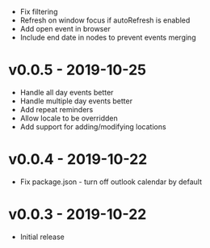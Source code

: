 - Fix filtering
- Refresh on window focus if autoRefresh is enabled
- Add open event in browser
- Include end date in nodes to prevent events merging

# v0.0.5 - 2019-10-25
- Handle all day events better
- Handle multiple day events better
- Add repeat reminders
- Allow locale to be overridden
- Add support for adding/modifying locations

# v0.0.4 - 2019-10-22
- Fix package.json - turn off outlook calendar by default

# v0.0.3 - 2019-10-22
- Initial release
